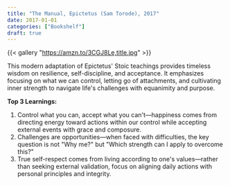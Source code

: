 ```yaml
---
title: "The Manual, Epictetus (Sam Torode), 2017"
date: 2017-01-01
categories: ["Bookshelf"]
draft: true
---
```


{{< gallery "https://amzn.to/3CGJ8Le,title.jpg" >}}

This modern adaptation of Epictetus' Stoic teachings provides timeless wisdom on resilience, self-discipline, and acceptance. It emphasizes focusing on what we can control, letting go of attachments, and cultivating inner strength to navigate life's challenges with equanimity and purpose.

**Top 3 Learnings:**

1. Control what you can, accept what you can't—happiness comes from directing energy toward actions within our control while accepting external events with grace and composure.
2. Challenges are opportunities—when faced with difficulties, the key question is not "Why me?" but "Which strength can I apply to overcome this?"
3. True self-respect comes from living according to one's values—rather than seeking external validation, focus on aligning daily actions with personal principles and integrity.

